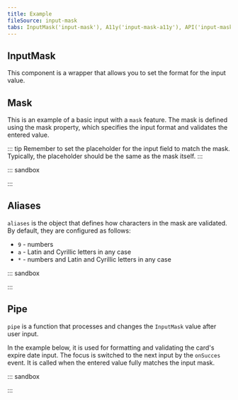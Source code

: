 ```yaml
---
title: Example
fileSource: input-mask
tabs: InputMask('input-mask'), A11y('input-mask-a11y'), API('input-mask-api'), Example('input-mask-code'), Changelog('input-mask-changelog')
---
```


## InputMask

This component is a wrapper that allows you to set the format for the input value.

## Mask

This is an example of a basic input with a `mask` feature. The mask is defined using the mask property, which specifies the input format and validates the entered value.

::: tip
Remember to set the placeholder for the input field to match the mask. Typically, the placeholder should be the same as the mask itself.
:::

::: sandbox

<script lang="tsx">
import React from 'react';
import InputMask from '@semcore/ui/input-mask';
import { Text } from '@semcore/ui/typography';
import { Flex } from '@semcore/ui/flex-box';

export default () => {
  return (
    <Flex direction='column' gap={2} w={224}>
      <Text tag='label' htmlFor='basic-example' size={200}>
        Card number
      </Text>
      <InputMask w={224}>
        <InputMask.Value
          mask='9999 9999 9999 9999'
          placeholder='____ ____ ____ ____'
          title='16-digit number'
          id='basic-example'
          aria-describedby='basic-example-hint'
        />
      </InputMask>
      <Text size={100} color='gray-500' id='basic-example-hint'>
        Please enter the 16-digit number of your debit card.
      </Text>
    </Flex>
  );
};
</script>

:::

## Aliases

`aliases` is the object that defines how characters in the mask are validated. By default, they are configured as follows:

- `9` - numbers
- `a` - Latin and Cyrillic letters in any case
- `*` - numbers and Latin and Cyrillic letters in any case

::: sandbox

<script lang="tsx">
import React, { useState } from 'react';
import InputMask from '@semcore/ui/input-mask';
import { Text } from '@semcore/ui/typography';
import { Flex } from '@semcore/ui/flex-box';

export default () => {
  const [value, setValue] = useState('99');

  return (
    <Flex direction='column' gap={2} w={224}>
      <Text tag='label' htmlFor='aliases-example' size={200}>
        Item index
      </Text>
      <InputMask w={224}>
        <InputMask.Value
          id='aliases-example'
          aliases={{ x: /[0-9]/ }}
          mask='99xxxx'
          value={value}
          onChange={setValue}
          aria-describedby='aliases-example-hint'
          title='4-digit number'
        />
      </InputMask>
      <Text size={100} color='gray-500' id='aliases-example-hint'>
        Write any 4 digits and after
      </Text>
    </Flex>
  );
};
</script>

:::

## Pipe

`pipe` is a function that processes and changes the `InputMask` value after user input.

In the example below, it is used for formatting and validating the card's expire date input. The focus is switched to the next input by the `onSucces` event. It is called when the entered value fully matches the input mask.

::: sandbox

<script lang="tsx">
import React from 'react';
import { Box, Flex } from '@semcore/ui/flex-box';
import { Text } from '@semcore/ui/typography';
import InputMask from '@semcore/ui/input-mask';

export default () => {
  const expireDateInput = React.useRef(null);
  const handleSuccess = React.useCallback(() => expireDateInput.current.focus(), []);

  return (
    <Box wMax={225} p={8} m='0 auto' style={{ borderRadius: '12px', background: '#F4F5F9' }}>
      <Text
        tag='label'
        size={300}
        medium
        mb={2}
        htmlFor='card_number'
        style={{ display: 'inline-block' }}
      >
        Card number
      </Text>
      <InputMask size='l' mb={4}>
        <InputMask.Value
          mask='9999 9999 9999 9999'
          placeholder='____ ____ ____ ____'
          onSuccess={handleSuccess}
          title='card number – 16-digits'
          id='card_number'
        />
      </InputMask>
      <Flex alignItems='center' justifyContent='flex-end'>
        <Text tag='label' mr={2} size={300} htmlFor='expire_date'>
          Expire date
        </Text>
        <InputMask size='l' wMax={85}>
          <InputMask.Value
            ref={expireDateInput}
            mask='99/99'
            placeholder='MM/YY'
            pipe={pipeExpireDate}
            title='month and year of card expiration – 4 digits in total'
            id='expire_date'
          />
        </InputMask>
      </Flex>
    </Box>
  );
};

const pipeExpireDate = (value) => {
  const indexesOfPipedChars = [];
  const firstMonthDigit = parseInt(value[0], 10);
  if (firstMonthDigit > 1) {
    value = `0${value[0]}/${value.split('/')[1]}`;
    indexesOfPipedChars.push(0);
  }
  const [month, year] = value
    .split('/')
    .map((chunk) => (chunk.includes('_') ? undefined : parseInt(chunk, 10)));
  const currentYear = new Date().getFullYear() % 100;
  const currentMonth = new Date().getMonth() + 1;

  if (month > 12) return false;
  if (year === currentYear && month < currentMonth) return false;
  if (year < currentYear) return false;

  return { value, indexesOfPipedChars };
};
</script>

:::
